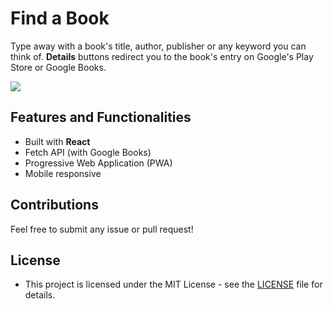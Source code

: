 # Find a Book

Type away with a book's title, author, publisher or any keyword you can think of. **Details** buttons redirect you to the book's entry on Google's Play Store or Google Books.

![](https://cl.ly/3816677049c2/Image%202019-03-01%20at%201.53.33%20PM.png)

## Features and Functionalities

- Built with **React**
- Fetch API (with Google Books)
- Progressive Web Application (PWA)
- Mobile responsive

## Contributions

Feel free to submit any issue or pull request!

## License

- This project is licensed under the MIT License - see the [LICENSE](https://github.com/eduardoltorres/eduardo-portfolio/blob/master/LICENSE) file for details.
